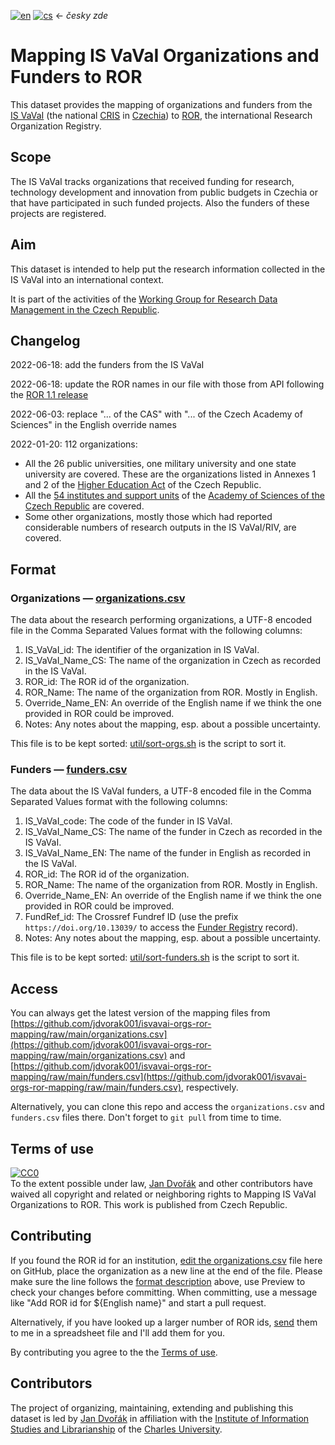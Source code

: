 [![en](https://img.shields.io/badge/lang-en-white.svg)](./README.md)
[![cs](https://img.shields.io/badge/lang-cs-red.svg)](./README.cs.md)
&larr; <i>česky zde</i>

# Mapping IS VaVaI Organizations and Funders to ROR

This dataset provides the mapping of organizations and funders from the [IS VaVaI](https://www.isvavai.cz/) 
(the national [CRIS](https://en.wikipedia.org/wiki/Current_research_information_system) 
in [Czechia](https://en.wikipedia.org/wiki/Czech_Republic)) 
to [ROR](https://ror.org/), the international Research Organization Registry.

## Scope

The IS VaVaI tracks organizations that received funding for research, technology development and innovation 
from public budgets in Czechia or that have participated in such funded projects. Also the funders of these projects are registered.

## Aim

This dataset is intended to help put the research information collected in the IS VaVaI into an international context.

It is part of the activities of the [Working Group for Research Data Management in the Czech Republic](https://www.wg-rdm.cz/).

## Changelog

2022-06-18: add the funders from the IS VaVaI

2022-06-18: update the ROR names in our file with those from API following the [ROR 1.1 release](https://doi.org/10.5281/zenodo.6657125)

2022-06-03: replace "... of the CAS" with "... of the Czech Academy of Sciences" in the English override names

2022-01-20: 112 organizations:
- All the 26 public universities, one military university and one state university are covered. These are the organizations listed in Annexes 1 and 2 of the [Higher Education Act](https://www.msmt.cz/areas-of-work/tertiary-education/the-higher-education-act) of the Czech Republic.
- All the [54 institutes and support units](https://www.avcr.cz/en/about-us/cas-structure/research-institutes/) of the [Academy of Sciences of the Czech Republic](https://www.avcr.cz/en/about-us/mission-of-the-cas/) are covered. 
- Some other organizations, mostly those which had reported considerable numbers of research outputs in the IS VaVaI/RIV, are covered. 

## Format

### Organizations — [organizations.csv](organizations.csv)
The data about the research performing organizations, 
a UTF-8 encoded file in the Comma Separated Values format
with the following columns:
1. IS_VaVaI_id: The identifier of the organization in IS VaVaI.
2. IS_VaVaI_Name_CS: The name of the organization in Czech as recorded in the IS VaVaI.
3. ROR_id: The ROR id of the organization.
4. ROR_Name: The name of the organization from ROR. Mostly in English.
5. Override_Name_EN: An override of the English name if we think the one provided in ROR could be improved.
6. Notes: Any notes about the mapping, esp. about a possible uncertainty.

This file is to be kept sorted: [util/sort-orgs.sh](util/sort-orgs.sh) is the script to sort it.

### Funders — [funders.csv](funders.csv)
The data about the IS VaVaI funders, 
a UTF-8 encoded file in the Comma Separated Values format
with the following columns:
1. IS_VaVaI_code: The code of the funder in IS VaVaI.
2. IS_VaVaI_Name_CS: The name of the funder in Czech as recorded in the IS VaVaI.
3. IS_VaVaI_Name_EN: The name of the funder in English as recorded in the IS VaVaI.
4. ROR_id: The ROR id of the organization.
5. ROR_Name: The name of the organization from ROR. Mostly in English.
6. Override_Name_EN: An override of the English name if we think the one provided in ROR could be improved.
7. FundRef_id: The Crossref Fundref ID (use the prefix `https://doi.org/10.13039/` to access the [Funder Registry](https://www.crossref.org/services/funder-registry/) record).
8. Notes: Any notes about the mapping, esp. about a possible uncertainty.

This file is to be kept sorted: [util/sort-funders.sh](util/sort-funders.sh) is the script to sort it.

## Access

You can always get the latest version of the mapping files from  
[https://github.com/jdvorak001/isvavai-orgs-ror-mapping/raw/main/organizations.csv](https://github.com/jdvorak001/isvavai-orgs-ror-mapping/raw/main/organizations.csv) and
[https://github.com/jdvorak001/isvavai-orgs-ror-mapping/raw/main/funders.csv](https://github.com/jdvorak001/isvavai-orgs-ror-mapping/raw/main/funders.csv), respectively.

Alternatively, you can clone this repo and access the `organizations.csv` and `funders.csv` files there. Don't forget to `git pull` from time to time.

## Terms of use

<p xmlns:dct="http://purl.org/dc/terms/" xmlns:vcard="http://www.w3.org/2001/vcard-rdf/3.0#">
  <a rel="license" href="http://creativecommons.org/publicdomain/zero/1.0/"><img src="http://i.creativecommons.org/p/zero/1.0/88x31.png" style="border-style: none;" alt="CC0" /></a>
  <br />
  To the extent possible under law,
  <a rel="dct:publisher" href="https://orcid.org/0000-0001-8985-152X"><span property="dct:title">Jan Dvořák</span></a> and other contributors
  have waived all copyright and related or neighboring rights to
  <span property="dct:title">Mapping IS VaVaI Organizations to ROR</span>.
  This work is published from <span property="vcard:Country" datatype="dct:ISO3166" content="CZ" about="https://github.com/jdvorak001/isvavai-orgs-ror-mapping"> Czech Republic</span>.
</p>

## Contributing

If you found the ROR id for an institution, 
[edit the organizations.csv](https://github.com/jdvorak001/isvavai-orgs-ror-mapping/edit/main/organizations.csv) file 
here on GitHub, place the organization as a new line at the end of the file. 
Please make sure the line follows the [format description](#format) above,
use Preview to check your changes before committing.
When committing, use a message like "Add ROR id for ${English name}" and start a pull request.

Alternatively, if you have looked up a larger number of ROR ids, [send](mailto:jan.dvorak@ff.cuni.cz) them to me 
in a spreadsheet file and I'll add them for you.

By contributing you agree to the the [Terms of use](#terms-of-use).

## Contributors

The project of organizing, maintaining, extending and publishing this dataset 
is led by [Jan Dvořák](https://orcid.org/0000-0001-8985-152X)
in affiliation with the [Institute of Information Studies and Librarianship](https://uisk.ff.cuni.cz/en/) 
of the [Charles University](https://ror.org/024d6js02).